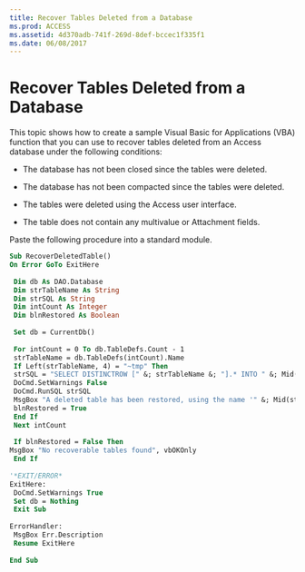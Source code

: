 ```yaml
---
title: Recover Tables Deleted from a Database
ms.prod: ACCESS
ms.assetid: 4d370adb-741f-269d-8def-bccec1f335f1
ms.date: 06/08/2017
---
```



# Recover Tables Deleted from a Database

This topic shows how to create a sample Visual Basic for Applications (VBA) function that you can use to recover tables deleted from an Access database under the following conditions: 


- The database has not been closed since the tables were deleted.
    
- The database has not been compacted since the tables were deleted.
    
- The tables were deleted using the Access user interface.
    
- The table does not contain any multivalue or Attachment fields.
    

Paste the following procedure into a standard module. 




```vb
Sub RecoverDeletedTable() 
On Error GoTo ExitHere 
 
 Dim db As DAO.Database 
 Dim strTableName As String 
 Dim strSQL As String 
 Dim intCount As Integer 
 Dim blnRestored As Boolean 
 
 Set db = CurrentDb() 
 
 For intCount = 0 To db.TableDefs.Count - 1 
 strTableName = db.TableDefs(intCount).Name 
 If Left(strTableName, 4) = "~tmp" Then 
 strSQL = "SELECT DISTINCTROW [" &; strTableName &; "].* INTO " &; Mid(strTableName, 5) &; " FROM [" &; strTableName &; "];" 
 DoCmd.SetWarnings False 
 DoCmd.RunSQL strSQL 
 MsgBox "A deleted table has been restored, using the name '" &; Mid(strTableName, 5) &; "'", vbOKOnly, "Restored" 
 blnRestored = True 
 End If 
 Next intCount 
 
 If blnRestored = False Then 
MsgBox "No recoverable tables found", vbOKOnly 
 End If 
 
'*EXIT/ERROR* 
ExitHere: 
 DoCmd.SetWarnings True 
 Set db = Nothing 
 Exit Sub 
 
ErrorHandler: 
 MsgBox Err.Description 
 Resume ExitHere 
 
End Sub
```


